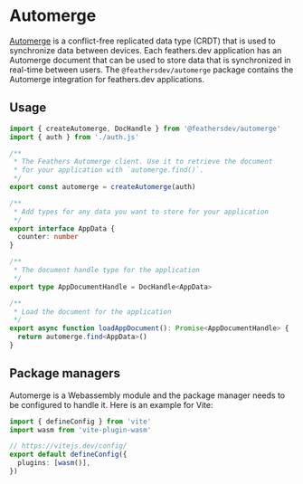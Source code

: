 # Automerge

[Automerge](https://automerge.org) is a conflict-free replicated data type (CRDT) that is used to synchronize data between devices. Each feathers.dev application has an Automerge document that can be used to store data that is synchronized in real-time between users. The `@feathersdev/automerge` package contains the Automerge integration for feathers.dev applications.

## Usage

```ts
import { createAutomerge, DocHandle } from '@feathersdev/automerge'
import { auth } from './auth.js'

/**
 * The Feathers Automerge client. Use it to retrieve the document
 * for your application with `automerge.find()`.
 */
export const automerge = createAutomerge(auth)

/**
 * Add types for any data you want to store for your application
 */
export interface AppData {
  counter: number
}

/**
 * The document handle type for the application
 */
export type AppDocumentHandle = DocHandle<AppData>

/**
 * Load the document for the application
 */
export async function loadAppDocument(): Promise<AppDocumentHandle> {
  return automerge.find<AppData>()
}
```

## Package managers

Automerge is a Webassembly module and the package manager needs to be configured to handle it. Here is an example for Vite:

```ts
import { defineConfig } from 'vite'
import wasm from 'vite-plugin-wasm'

// https://vitejs.dev/config/
export default defineConfig({
  plugins: [wasm()],
})
```
